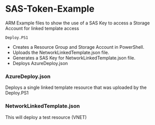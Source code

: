 # SAS-Token-Example
ARM Example files to show the use of a SAS Key to access a Storage Account for linked template access

    Deploy.PS1

* Creates a Resource Group and Storage Account in PowerShell. 
* Uploads the NetworkLinkedTemplate.json file.
* Generates a SAS Key for NetworkLinkedTemplate.json file.
* Deploys AzureDeploy.json

### AzureDeploy.json
Deploys a single linked template resource that was uploaded by the Deploy.PS1

### NetworkLinkedTemplate.json
This will deploy a test resource (VNET)
